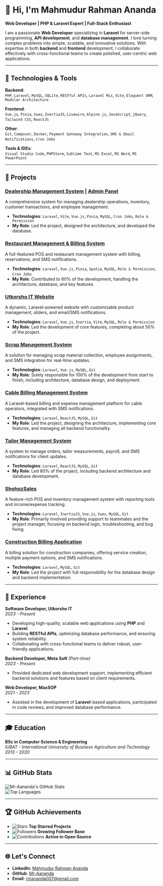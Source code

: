 # 👋 Hi, I'm Mahmudur Rahman Ananda  
**Web Developer | PHP & Laravel Expert | Full-Stack Enthusiast**

I am a passionate **Web Developer** specializing in **Laravel** for server-side programming, **API development**, and **database management**. I love turning complex problems into simple, scalable, and innovative solutions. With expertise in both **backend** and **frontend** development, I collaborate effectively with cross-functional teams to create polished, user-centric web applications.

---

## 🔧 Technologies & Tools  
**Backend**:  
`PHP`, `Laravel`, `MySQL`, `SQLite`, `RESTful APIs`, `Laravel Mix`, `Vite`, `Eloquent ORM`, `Modular Architecture`  

**Frontend**:  
`Vue.js`, `Pinia`, `Vuex`, `InertiaJS`, `Livewire`, `Alpine.js`, `JavaScript`, `jQuery`, `Tailwind CSS`, `ReactJS`  

**Other**:  
`Git`, `Composer`, `Docker`, `Payment Gateway Integration`, `SMS & Email Notifications`, `Cron Jobs`  

**Tools & IDEs**:  
`Visual Studio Code`, `PHPStorm`, `Sublime Text`, `MS Excel`, `MS Word`, `MS PowerPoint`

---

## 🚀 Projects

### [Dealership Management System](http://khurak.utkorshoit.com) | [Admin Panel](http://tandur.utkorshoit.com/admin/login)  
A comprehensive system for managing dealership operations, inventory, customer transactions, and employee management.  
- **Technologies**: `Laravel`, `Vite`, `Vue.js`, `Pinia`, `MySQL`, `Cron Jobs`, `Role & Permission`  
- **My Role**: Led the project, designed the architecture, and developed the database.

### [Restaurant Management & Billing System](http://ayesh.utkorshoit.com)  
A full-featured POS and restaurant management system with billing, reservations, and SMS notifications.  
- **Technologies**: `Laravel`, `Vue.js`, `Pinia`, `Spatie`, `MySQL`, `Role & Permission`, `Cron Jobs`  
- **My Role**: Contributed to 60% of the development, handling the architecture, database, and key features.

### [Utkorsho IT Website](http://utkorshoit.com)  
A dynamic, Laravel-powered website with customizable product management, sliders, and email/SMS notifications.  
- **Technologies**: `Laravel`, `Vue.js`, `Inertia`, `Vite`, `MySQL`, `Role & Permission`  
- **My Role**: Led the development of core features, completing about 50% of the project.

### [Scrap Management System](http://bokulstore.apsbd.xyz)  
A solution for managing scrap material collection, employee assignments, and SMS integration for real-time updates.  
- **Technologies**: `Laravel`, `Vue.js`, `MySQL`, `Git`  
- **My Role**: Solely responsible for 100% of the development from start to finish, including architecture, database design, and deployment.

### [Cable Billing Management System](https://github.com/Mr-Aananda/cable-billing-management)  
A Laravel-based billing and expense management platform for cable operators, integrated with SMS notifications.  
- **Technologies**: `Laravel`, `ReactJS`, `MySQL`, `Git`  
- **My Role**: Led the project, designing the architecture, implementing core features, and managing all backend functionality.

### [Tailor Management System](http://fops.shohozsalesbd.xyz)  
A system to manage orders, tailor measurements, payroll, and SMS notifications for client updates.  
- **Technologies**: `Laravel`, `ReactJS`, `MySQL`, `Git`  
- **My Role**: Led 80% of the project, including backend architecture and database development.

### [ShohozSales](https://shohozsales.com)  
A feature-rich POS and inventory management system with reporting tools and income/expense tracking.  
- **Technologies**: `Laravel`, `InertiaJS`, `Vue.js`, `Vuex`, `MySQL`, `Git`  
- **My Role**: Primarily involved providing support to teammates and the project manager, focusing on backend logic, troubleshooting, and bug fixing.

### [Construction Billing Application](https://www.account.ranbuilders.com)  
A billing solution for construction companies, offering service creation, multiple payment options, and SMS notifications.  
- **Technologies**: `Laravel`, `MySQL`, `Git`  
- **My Role**: Led the project with full responsibility for the database design and backend implementation.

---

## 🌟 Experience

**Software Developer, Utkorsho IT**  
_2023 - Present_  
- Developing high-quality, scalable web applications using **PHP** and **Laravel**.
- Building **RESTful APIs**, optimizing database performance, and ensuring system reliability.
- Collaborating with cross-functional teams to deliver robust, user-friendly applications.

**Backend Developer, Meta Soft** _(Part-time)_  
_2023 - Present_  
- Provided dedicated web development support, implementing efficient backend solutions and features based on client requirements.

**Web Developer, MaxSOP**  
_2021 - 2023_  
- Assisted in the development of **Laravel**-based applications, participated in code reviews, and improved database performance.

---

## 🎓 Education

**BSc in Computer Science & Engineering**  
_IUBAT - International University of Business Agriculture and Technology_  
_2013 - 2020_

---

## 📊 GitHub Stats

![Mr-Aananda's GitHub Stats](https://github-readme-stats.vercel.app/api?username=Mr-Aananda&show_icons=true&theme=radical&count_private=true)  
![Top Languages](https://github-readme-stats.vercel.app/api/top-langs/?username=Mr-Aananda&layout=compact&theme=radical&langs_count=8)

---

## 🏆 GitHub Achievements

- ![Stars](https://img.shields.io/github/stars/Mr-Aananda?style=flat-square&logo=github) **Top Starred Projects**
- ![Followers](https://img.shields.io/github/followers/Mr-Aananda?style=flat-square&logo=github) **Growing Follower Base**
- ![Contributions](https://img.shields.io/github/contributions/year/Mr-Aananda?style=flat-square) **Active in Open Source**

---

## 🌐 Let's Connect

- **LinkedIn**: [Mahmudur Rahman Ananda](https://linkedin.com/in/mr-aananda)  
- **GitHub**: [Mr-Aananda](https://github.com/Mr-Aananda)  
- **Email**: [rmananda007@gmail.com](mailto:rmananda007@gmail.com)
